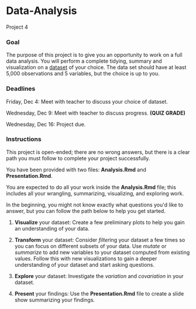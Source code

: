 # Data-Analysis
Project 4

### Goal
The purpose of this project is to give you an opportunity to work on a full data analysis. You will perform a complete tidying, summary and visualization on a [dataset](https://www.freecodecamp.org/news/https-medium-freecodecamp-org-best-free-open-data-sources-anyone-can-use-a65b514b0f2d/) of your choice. The data set should have at least 5,000 observations and 5 variables, but the choice is up to you.

### Deadlines
Friday, Dec 4: Meet with teacher to discuss your choice of dataset.

Wednesday, Dec 9: Meet with teacher to discuss progress. **(QUIZ GRADE)**

Wednesday, Dec 16: Project due.

### Instructions
This project is open-ended; there are no wrong answers, but there is a clear path you must follow to complete your project successfully.

You have been provided with two files: **Analysis.Rmd** and **Presentation.Rmd**. 

You are expected to do all your work inside the **Analysis.Rmd** file; this includes all your wrangling, summarizing, visualizing, and exploring work.

In the beginning, you might not know exactly what questions you'd like to answer, but you can follow the path below to help you get started. 

1. **Visualize** your dataset: Create a few preliminary plots to help you gain an understanding of your data.

2. **Transform** your dataset: Consider *filter*ing your dataset a few times so you can focus on different subsets of your data. Use *mutate* or *summarize* to add new variables to your dataset computed from existing values. Follow this with new visualizations to gain a deeper understanding of your dataset and start asking questions.

3. **Explore** your dataset: Investigate the *variation* and *covariation* in your dataset. 

4. **Present** your findings: Use the **Presentation.Rmd** file to create a slide show summarizing your findings.





